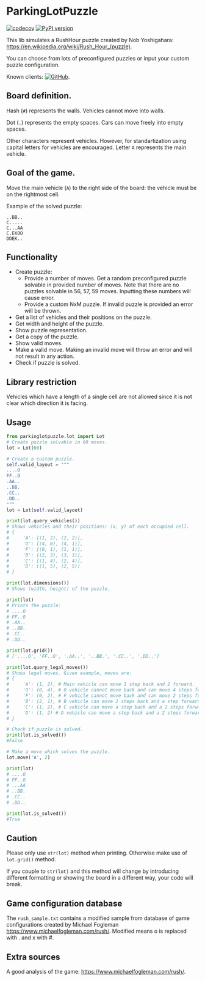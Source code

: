 # ParkingLotPuzzle

[![codecov](https://codecov.io/gh/EvalVis/ParkingLot/branch/main/graph/badge.svg)](https://codecov.io/gh/EvalVis/ParkingLot)
[![PyPI version](https://badge.fury.io/py/parkinglotpuzzle.svg)](https://pypi.org/project/parkinglotpuzzle/)

This lib simulates a RushHour puzzle created by Nob Yoshigahara: https://en.wikipedia.org/wiki/Rush_Hour_(puzzle).

You can choose from lots of preconfigured puzzles or input your custom puzzle configuration.

Known clients: [![GitHub](https://img.shields.io/badge/GitHub-EvalVis/ParkingLotGym-black?style=flat&logo=github)](https://github.com/EvalVis/ParkingLotGym).

 ## Board definition.

 Hash (`#`) represents the walls. Vehicles cannot move into walls.

 Dot (`.`) represents the empty spaces. Cars can move freely into empty spaces.
 
 Other characters represent vehicles.
 However, for standartization using capital letters for vehicles are encouraged.
 Letter `A` represents the main vehicle.

 ## Goal of the game.
 
 Move the main vehicle (`A`) to the right side of the board: the vehicle must be on the rightmost cell.

 Example of the solved puzzle:

 ```
 ..BB..
 C.....
 C...AA
 C.EKOO
 DDEK..
 ```

## Functionality
- Create puzzle:
  - Provide a number of moves. Get a random preconfigured puzzle solvable in provided number of moves. Note that there are no puzzles solvable in 56, 57, 59 moves. Inputting these numbers will cause error.
  - Provide a custom NxM puzzle. If invalid puzzle is provided an error will be thrown.
- Get a list of vehicles and their positions on the puzzle.
- Get width and height of the puzzle.
- Show puzzle representation.
- Get a copy of the puzzle.
- Show valid moves.
- Make a valid move. Making an invalid move will throw an error and will not result in any action.
- Check if puzzle is solved.

 ## Library restriction

 Vehicles which have a length of a single cell are not allowed
 since it is not clear which direction it is facing.

## Usage

```python
from parkinglotpuzzle.lot import Lot
# Create puzzle solvable in 60 moves.
lot = Lot(60)

# Create a custom puzzle.
self.valid_layout = """
....O
FF..O
.AA..
..BB.
.CC..
.DD..
"""
lot = Lot(self.valid_layout)

print(lot.query_vehicles())
# Shows vehicles and their positions: (x, y) of each occupied cell.
# {
#     'A': [(1, 2), (2, 2)],
#     'O': [(4, 0), (4, 1)],
#     'F': [(0, 1), (1, 1)],
#     'B': [(2, 3), (3, 3)],
#     'C': [(1, 4), (2, 4)],
#     'D': [(1, 5), (2, 5)]
# }

print(lot.dimensions())
# Shows (width, height) of the puzzle.

print(lot)
# Prints the puzzle:
# ....O
# FF..O
# .AA..
# ..BB.
# .CC..
# .DD..

print(lot.grid())
# ['....O', 'FF..O', '.AA..', '..BB.', '.CC..', '.DD..']

print(lot.query_legal_moves())
# Shows legal moves. Given example, moves are:
# {
#     'A': (1, 2), # Main vehicle can move 1 step back and 2 forward. 
#     'O': (0, 4), # O vehicle cannot move back and can move 4 steps forward.
#     'F': (0, 2), # F vehicle cannot move back and can move 2 steps forward.
#     'B': (2, 1), # B vehicle can move 2 steps back and a step forward.
#     'C': (1, 2), # C vehicle can move a step back and a 2 steps forward.
#     'D': (1, 2) # D vehicle can move a step back and a 2 steps forward.
# }

# Check if puzzle is solved.
print(lot.is_solved())
#False

# Make a move which solves the puzzle.
lot.move('A', 2)

print(lot)
# ....O
# FF..O
# ...AA
# ..BB.
# .CC..
# .DD..

print(lot.is_solved())
#True
```

## Caution
Please only use `str(lot)` method when printing.
Otherwise make use of `lot.grid()` method.

If you couple to `str(lot)` and this method will change by introducing different
formatting or showing the board in a different way, your code will break.

## Game configuration database

The `rush_sample.txt` contains a modified sample from database of game configurations created by Michael Fogleman https://www.michaelfogleman.com/rush/.
Modified means o is replaced with . and x with #.

## Extra sources

A good analysis of the game: https://www.michaelfogleman.com/rush/.